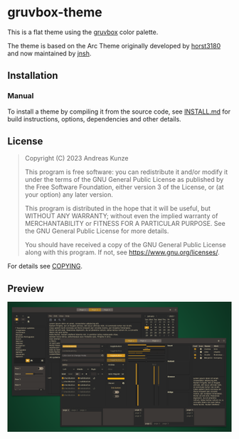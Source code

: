 # gruvbox-theme

This is a flat theme using the [gruvbox](https://github.com/morhetz/gruvbox) color palette.

The theme is based on the Arc Theme originally developed by [horst3180](https://github.com/horst3180/arc-theme)
and now maintained by [jnsh](https://github.com/jnsh/arc-theme).

## Installation

### Manual

To install a theme by compiling it from the source code, see [INSTALL.md](./INSTALL.md)
for build instructions, options, dependencies and other details.

## License

> Copyright (C) 2023  Andreas Kunze
> 
> This program is free software: you can redistribute it and/or modify
> it under the terms of the GNU General Public License as published by
> the Free Software Foundation, either version 3 of the License, or
> (at your option) any later version.
> 
> This program is distributed in the hope that it will be useful,
> but WITHOUT ANY WARRANTY; without even the implied warranty of
> MERCHANTABILITY or FITNESS FOR A PARTICULAR PURPOSE.  See the
> GNU General Public License for more details.
> 
> You should have received a copy of the GNU General Public License
> along with this program.  If not, see <https://www.gnu.org/licenses/>.

For details see [COPYING](./COPYING).

## Preview

![gtk3-widget-factory screenshot of the `gruvbox-dark-medium-yellow` variant](./res/preview-dark-medium-yellow.png)
